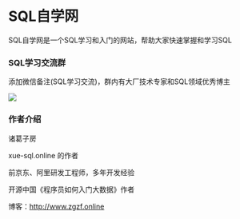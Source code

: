 # SQL自学网

SQL自学网是一个SQL学习和入门的网站，帮助大家快速掌握和学习SQL

### SQL学习交流群

添加微信备注(SQL学习交流)，群内有大厂技术专家和SQL领域优秀博主

![](https://i.postimg.cc/mZjwbw6J/20231206213016.jpg)

### 作者介绍

诸葛子房

xue-sql.online 的作者

前京东、阿里研发工程师，多年开发经验

开源中国《程序员如何入门大数据》作者

博客：http://www.zgzf.online